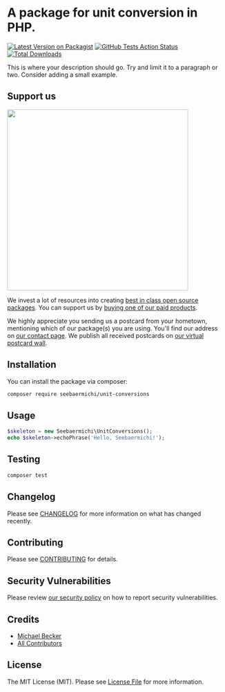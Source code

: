 # A package for unit conversion in PHP.

[![Latest Version on Packagist](https://img.shields.io/packagist/v/seebaermichi/unit-conversions.svg?style=flat-square)](https://packagist.org/packages/seebaermichi/unit-conversions)
[![GitHub Tests Action Status](https://img.shields.io/github/workflow/status/seebaermichi/unit-conversions/run-tests?label=tests)](https://github.com/seebaermichi/unit-conversions/actions?query=workflow%3Arun-tests+branch%3Amaster)
[![Total Downloads](https://img.shields.io/packagist/dt/seebaermichi/unit-conversions.svg?style=flat-square)](https://packagist.org/packages/seebaermichi/unit-conversions)


This is where your description should go. Try and limit it to a paragraph or two. Consider adding a small example.

## Support us

[<img src="https://github-ads.s3.eu-central-1.amazonaws.com/package-skeleton-php.jpg?t=1" width="419px" />](https://spatie.be/github-ad-click/package-skeleton-php)

We invest a lot of resources into creating [best in class open source packages](https://spatie.be/open-source). You can support us by [buying one of our paid products](https://spatie.be/open-source/support-us).

We highly appreciate you sending us a postcard from your hometown, mentioning which of our package(s) you are using. You'll find our address on [our contact page](https://spatie.be/about-us). We publish all received postcards on [our virtual postcard wall](https://spatie.be/open-source/postcards).

## Installation

You can install the package via composer:

```bash
composer require seebaermichi/unit-conversions
```

## Usage

``` php
$skeleton = new Seebaermichi\UnitConversions();
echo $skeleton->echoPhrase('Hello, Seebaermichi!');
```

## Testing

``` bash
composer test
```

## Changelog

Please see [CHANGELOG](CHANGELOG.md) for more information on what has changed recently.

## Contributing

Please see [CONTRIBUTING](.github/CONTRIBUTING.md) for details.

## Security Vulnerabilities

Please review [our security policy](../../security/policy) on how to report security vulnerabilities.

## Credits

- [Michael Becker](https://github.com/MichaelBecker)
- [All Contributors](../../contributors)

## License

The MIT License (MIT). Please see [License File](LICENSE.md) for more information.
